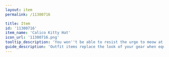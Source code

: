 ```yaml
---
layout: item
permalink: /11300716

title: Item
id: '11300716'
item_name: 'Calico Kitty Hat'
icon_url: '11300716.png'
tooltip_description: 'You won''t be able to resist the urge to meow at others when wearing this adorable kitty hat.'
guide_description: 'Outfit items replace the look of your gear when equipped.'
---
```

